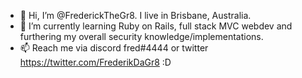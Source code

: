 - 👋 Hi, I’m @FrederickTheGr8. I live in Brisbane, Australia.
- 🌱 I’m currently learning Ruby on Rails, full stack MVC webdev and furthering my overall security knowledge/implementations.
- 📫 Reach me via discord fred#4444 or twitter https://twitter.com/FrederikDaGr8 :D

<!---
FrederickTheGr8/FrederickTheGr8 is a ✨ special ✨ repository because its `README.md` (this file) appears on your GitHub profile.
You can click the Preview link to take a look at your changes.
--->
